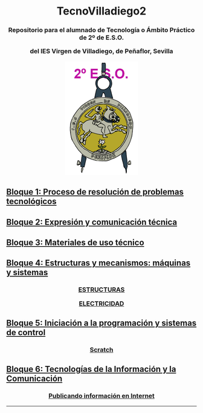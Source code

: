 <h1 align="center">TecnoVilladiego2</h1>

<h3 align="center"> Repositorio para el alumnado de Tecnología o Ámbito Práctico de 2º de E.S.O.

del IES Virgen de Villadiego,
de Peñaflor, Sevilla

![logo](img/logo_fondo_transparente200x300.png)
</h3>

## [Bloque 1: Proceso de resolución de problemas tecnológicos](1Proceso/readme.md)

## [Bloque 2: Expresión y comunicación técnica](2Expresion/readme.md)

## [Bloque 3: Materiales de uso técnico](3Materiales/readme.md)

## [Bloque 4: Estructuras y mecanismos: máquinas y sistemas](4EstruMeca/readme.md)

<h3 align="center">

 [ESTRUCTURAS](4EstruMeca/Estructuras/readme.md)  

 
 [ELECTRICIDAD](4EstruMeca/Electricidad/readme.md)
</h3>

## [Bloque 5: Iniciación a la programación y sistemas de control](5ProgSisCont/readme.md)

<h3 align="center">

[Scratch](/5ProgSisCont/Scratch/readme.md)

</h3>


## [Bloque 6: Tecnologías de la Información y la Comunicación](6TIC/readme.md)

<h3 align="center">

[Publicando información en Internet](/6TIC/readme.md)

</h3>

***
